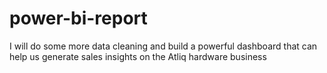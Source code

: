 # power-bi-report
I will do some more data cleaning and build a powerful dashboard that can help us generate sales insights on the Atliq hardware business
